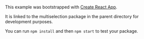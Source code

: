 This example was bootstrapped with [Create React App](https://github.com/facebook/create-react-app).

It is linked to the multiselection package in the parent directory for development purposes.

You can run `npm install` and then `npm start` to test your package.
